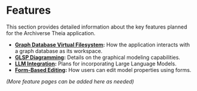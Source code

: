 # Features

This section provides detailed information about the key features planned for the Archiverse Theia application.

*   **[Graph Database Virtual Filesystem](./virtual-filesystem.md):** How the application interacts with a graph database as its workspace.
*   **[GLSP Diagramming](./glsp-diagramming.md):** Details on the graphical modeling capabilities.
*   **[LLM Integration](./llm-integration.md):** Plans for incorporating Large Language Models.
*   **[Form-Based Editing](./form-editing.md):** How users can edit model properties using forms.

*(More feature pages can be added here as needed)*
